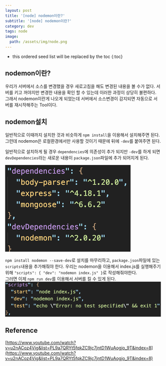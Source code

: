 ```yaml
---
layout: post
title: '[node] nodemon이란?'
subtitle: '[node] nodemon이란?'
category: dev
tags: node
image:
  path: /assets/img/node.png
---
```


<!-- prettier-ignore -->
* this ordered seed list will be replaced by the toc 
{:toc}

## nodemon이란?

우리가 서버에서 소스를 변경했을 경우 새로고침을 해도 변경된 내용을 볼 수가 없다. 서버를 키고 꺼야지만 변경한 내용을 확인 할 수 있는데 이러한 과정이 상당히 불편하다.  
그래서 nodemon이란게 나오게 되었는데 서버에서 소스변경이 감지되면 자동으로 서버를 재시작해주는 Tool이다.

## nodemon설치

일반적으로 이때까지 설치한 것과 비슷하게 `npm install`을 이용해서 설치해주면 된다. 그런데 nodemon은 로컬환경에서만 사용할 것이기 때문에 뒤에 `-dev`를 붙여주면 된다.

일반적으로 설치하게 될 경우 `dependencies`에 의존성이 추가 되지만 `-dev`를 하게 되면 `devDependencies`라는 새로운 내용이 `package.json`파일에 추가 되어지게 된다.

![devDependencies](/assets/img/development/2022-10-06/devDependencies.png)

`npm install nodemon --save-dev`로 설치를 마무리하고, `package.json`파일에 있는 `scripts`내용을 추가해줘야 한다. 우리는 nodemon을 이용해서 index.js를 실행해주기 위해 `"scripts": { "dev": "nodemon index.js" }`로 작성해줘야한다.  
그러면 이제 `npm run dev`를 이용해서 서버를 킬 수 있게 된다.
![nodemon](/assets/img/development/2022-10-06/nodemon.png)

## Reference

[https://www.youtube.com/watch?v=u2nACoz4Vjg&list=PL9a7QRYt5fqkZC9jc7jntD1WuAogjo_9T&index=8](https://www.youtube.com/watch?v=u2nACoz4Vjg&list=PL9a7QRYt5fqkZC9jc7jntD1WuAogjo_9T&index=8)
